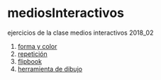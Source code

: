 # mediosInteractivos
ejercicios de la clase medios interactivos 2018_02
1. [forma y color](https://pinto160.github.io/mediosInteractivos/01/)
2. [repetición](https://pinto160.github.io/mediosInteractivos/02/)
3. [flipbook](https://pinto160.github.io/mediosInteractivos/03/)
4. [herramienta de dibujo](https://pinto160.github.io/mediosInteractivos/04/)

